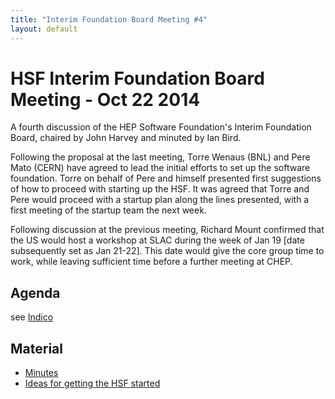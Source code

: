 ```yaml
---
title: "Interim Foundation Board Meeting #4"
layout: default
---
```


# HSF Interim Foundation Board Meeting - Oct 22 2014

A fourth discussion of the HEP Software Foundation's Interim Foundation Board, chaired by John Harvey and minuted by Ian Bird.

Following the proposal at the last meeting, Torre Wenaus (BNL) and Pere Mato (CERN) have agreed to lead the initial efforts to set up the software foundation. Torre on behalf of Pere and himself presented first suggestions of how to proceed with starting up the HSF. It was agreed that Torre and Pere would proceed with a startup plan along the lines presented, with a first meeting of the startup team the next week.

Following discussion at the previous meeting, Richard Mount confirmed that the US would host a workshop at SLAC during the week of Jan 19 [date subsequently set as Jan 21-22]. This date would give the core group time to work, while leaving sufficient time before a further meeting at CHEP.

## Agenda

see [Indico](https://indico.cern.ch/event/343527/)

## Material

 - [Minutes](https://indico.cern.ch/event/343527/attachments/676008/928891/HSF-iFB-Minutes-011014.pdf)
 - [Ideas for getting the HSF started](https://indico.cern.ch/event/343527/contribution/0/attachments/676009/928892/HSF_Startup_Ideas.pdf)
